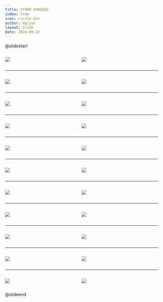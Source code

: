 ```yaml
---
title: STORM CHASERS
index: true
icon: circle-dot
author: Haiyue
layout: Slide
date: 2024-09-22
---
```

 
@slidestart

<div style="display:flex">
<div style="flex:1">

![](https://raw.githubusercontent.com/yclord/reading/refs/heads/master/english/Level-R/STORM%20CHASERS/001.webp)
</div>
<div style="flex:1">

![](https://raw.githubusercontent.com/yclord/reading/refs/heads/master/english/Level-R/STORM%20CHASERS/002.webp)
</div>
</div>

---

<div style="display:flex">
<div style="flex:1">

![](https://raw.githubusercontent.com/yclord/reading/refs/heads/master/english/Level-R/STORM%20CHASERS/003.webp)
</div>
<div style="flex:1">

![](https://raw.githubusercontent.com/yclord/reading/refs/heads/master/english/Level-R/STORM%20CHASERS/004.webp)
</div>
</div>

---

<div style="display:flex">
<div style="flex:1">

![](https://raw.githubusercontent.com/yclord/reading/refs/heads/master/english/Level-R/STORM%20CHASERS/005.webp)
</div>
<div style="flex:1">

![](https://raw.githubusercontent.com/yclord/reading/refs/heads/master/english/Level-R/STORM%20CHASERS/006.webp)
</div>
</div>

---

<div style="display:flex">
<div style="flex:1">

![](https://raw.githubusercontent.com/yclord/reading/refs/heads/master/english/Level-R/STORM%20CHASERS/007.webp)
</div>
<div style="flex:1">

![](https://raw.githubusercontent.com/yclord/reading/refs/heads/master/english/Level-R/STORM%20CHASERS/008.webp)
</div>
</div>

---

<div style="display:flex">
<div style="flex:1">

![](https://raw.githubusercontent.com/yclord/reading/refs/heads/master/english/Level-R/STORM%20CHASERS/009.webp)
</div>
<div style="flex:1">

![](https://raw.githubusercontent.com/yclord/reading/refs/heads/master/english/Level-R/STORM%20CHASERS/010.webp)
</div>
</div>

---

<div style="display:flex">
<div style="flex:1">

![](https://raw.githubusercontent.com/yclord/reading/refs/heads/master/english/Level-R/STORM%20CHASERS/011.webp)
</div>
<div style="flex:1">

![](https://raw.githubusercontent.com/yclord/reading/refs/heads/master/english/Level-R/STORM%20CHASERS/012.webp)
</div>
</div>

---

<div style="display:flex">
<div style="flex:1">

![](https://raw.githubusercontent.com/yclord/reading/refs/heads/master/english/Level-R/STORM%20CHASERS/013.webp)
</div>
<div style="flex:1">

![](https://raw.githubusercontent.com/yclord/reading/refs/heads/master/english/Level-R/STORM%20CHASERS/014.webp)
</div>
</div>

---

<div style="display:flex">
<div style="flex:1">

![](https://raw.githubusercontent.com/yclord/reading/refs/heads/master/english/Level-R/STORM%20CHASERS/015.webp)
</div>
<div style="flex:1">

![](https://raw.githubusercontent.com/yclord/reading/refs/heads/master/english/Level-R/STORM%20CHASERS/016.webp)
</div>
</div>

---

<div style="display:flex">
<div style="flex:1">

![](https://raw.githubusercontent.com/yclord/reading/refs/heads/master/english/Level-R/STORM%20CHASERS/017.webp)
</div>
<div style="flex:1">

![](https://raw.githubusercontent.com/yclord/reading/refs/heads/master/english/Level-R/STORM%20CHASERS/018.webp)
</div>
</div>

---

<div style="display:flex">
<div style="flex:1">

![](https://raw.githubusercontent.com/yclord/reading/refs/heads/master/english/Level-R/STORM%20CHASERS/019.webp)
</div>
<div style="flex:1">

![](https://raw.githubusercontent.com/yclord/reading/refs/heads/master/english/Level-R/STORM%20CHASERS/020.webp)
</div>
</div>

---

<div style="display:flex">
<div style="flex:1">

![](https://raw.githubusercontent.com/yclord/reading/refs/heads/master/english/Level-R/STORM%20CHASERS/021.webp)
</div>
<div style="flex:1">

![](https://raw.githubusercontent.com/yclord/reading/refs/heads/master/english/Level-R/STORM%20CHASERS/022.webp)
</div>
</div>

@slideend